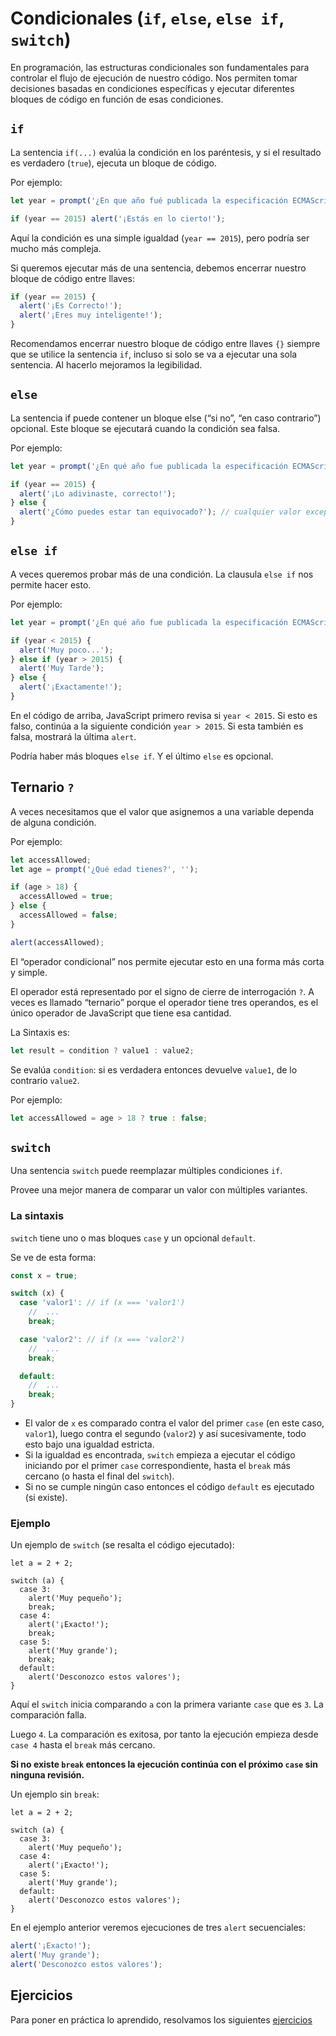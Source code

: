 # Condicionales (`if`, `else`, `else if`, `switch`)

En programación, las estructuras condicionales son fundamentales para controlar el flujo de ejecución de nuestro código. Nos permiten tomar decisiones basadas en condiciones específicas y ejecutar diferentes bloques de código en función de esas condiciones.

## `if`

La sentencia `if(...)` evalúa la condición en los paréntesis, y si el resultado es verdadero (`true`), ejecuta un bloque de código.

Por ejemplo:

```js
let year = prompt('¿En que año fué publicada la especificación ECMAScript-2015?', '');

if (year == 2015) alert('¡Estás en lo cierto!');
```

Aquí la condición es una simple igualdad (`year == 2015`), pero podría ser mucho más compleja.

Si queremos ejecutar más de una sentencia, debemos encerrar nuestro bloque de código entre llaves:

```js
if (year == 2015) {
  alert('¡Es Correcto!');
  alert('¡Eres muy inteligente!');
}
```

Recomendamos encerrar nuestro bloque de código entre llaves `{}` siempre que se utilice la sentencia `if`, incluso si solo se va a ejecutar una sola sentencia. Al hacerlo mejoramos la legibilidad.

## `else`

La sentencia if puede contener un bloque else (“si no”, “en caso contrario”) opcional. Este bloque se ejecutará cuando la condición sea falsa.

Por ejemplo:

```js
let year = prompt('¿En qué año fue publicada la especificación ECMAScript-2015?');

if (year == 2015) {
  alert('¡Lo adivinaste, correcto!');
} else {
  alert('¿Cómo puedes estar tan equivocado?'); // cualquier valor excepto 2015
}
```

## `else if`

A veces queremos probar más de una condición. La clausula `else if` nos permite hacer esto.

Por ejemplo:

```js
let year = prompt('¿En qué año fue publicada la especificación ECMAScript-2015?', '');

if (year < 2015) {
  alert('Muy poco...');
} else if (year > 2015) {
  alert('Muy Tarde');
} else {
  alert('¡Exactamente!');
}
```

En el código de arriba, JavaScript primero revisa si `year < 2015`. Si esto es falso, continúa a la siguiente condición `year > 2015`. Si esta también es falsa, mostrará la última `alert`.

Podría haber más bloques `else if`. Y el último `else` es opcional.

## Ternario `?`

A veces necesitamos que el valor que asignemos a una variable dependa de alguna condición.

Por ejemplo:

```js
let accessAllowed;
let age = prompt('¿Qué edad tienes?', '');

if (age > 18) {
  accessAllowed = true;
} else {
  accessAllowed = false;
}

alert(accessAllowed);
```

El “operador condicional” nos permite ejecutar esto en una forma más corta y simple.

El operador está representado por el signo de cierre de interrogación `?`. A veces es llamado “ternario” porque el operador tiene tres operandos, es el único operador de JavaScript que tiene esa cantidad.

La Sintaxis es:

```js
let result = condition ? value1 : value2;
```

Se evalúa `condition`: si es verdadera entonces devuelve `value1`, de lo contrario `value2`.

Por ejemplo:

```js
let accessAllowed = age > 18 ? true : false;
```

## `switch`

Una sentencia `switch` puede reemplazar múltiples condiciones `if`.

Provee una mejor manera de comparar un valor con múltiples variantes.

### La sintaxis

`switch` tiene uno o mas bloques `case` y un opcional `default`.

Se ve de esta forma:

```js
const x = true;

switch (x) {
  case 'valor1': // if (x === 'valor1')
    //  ...
    break;

  case 'valor2': // if (x === 'valor2')
    //  ...
    break;

  default:
    //  ...
    break;
}
```

- El valor de `x` es comparado contra el valor del primer `case` (en este caso, `valor1`), luego contra el segundo (`valor2`) y así sucesivamente, todo esto bajo una igualdad estricta.
- Si la igualdad es encontrada, `switch` empieza a ejecutar el código iniciando por el primer `case` correspondiente, hasta el `break` más cercano (o hasta el final del `switch`).
- Si no se cumple ningún caso entonces el código `default` es ejecutado (si existe).

### Ejemplo

Un ejemplo de `switch` (se resalta el código ejecutado):

```js{7-9}
let a = 2 + 2;

switch (a) {
  case 3:
    alert('Muy pequeño');
    break;
  case 4:
    alert('¡Exacto!');
    break;
  case 5:
    alert('Muy grande');
    break;
  default:
    alert('Desconozco estos valores');
}
```

Aquí el `switch` inicia comparando `a` con la primera variante `case` que es `3`. La comparación falla.

Luego `4`. La comparación es exitosa, por tanto la ejecución empieza desde `case 4` hasta el `break` más cercano.

**Si no existe `break` entonces la ejecución continúa con el próximo `case` sin ninguna revisión.**

Un ejemplo sin `break`:

```js{6-11}
let a = 2 + 2;

switch (a) {
  case 3:
    alert('Muy pequeño');
  case 4:
    alert('¡Exacto!');
  case 5:
    alert('Muy grande');
  default:
    alert('Desconozco estos valores');
}
```

En el ejemplo anterior veremos ejecuciones de tres `alert` secuenciales:

```js
alert('¡Exacto!');
alert('Muy grande');
alert('Desconozco estos valores');
```

## Ejercicios

Para poner en práctica lo aprendido, resolvamos los siguientes [ejercicios](/exercises/ifelse.md)
